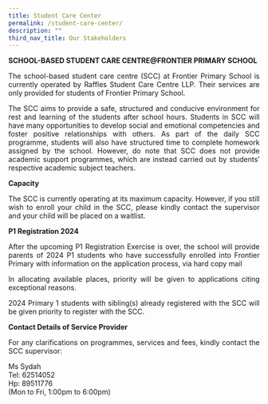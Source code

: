 ```yaml
---
title: Student Care Center
permalink: /student-care-center/
description: ""
third_nav_title: Our Stakeholders
---
```

<p><strong>SCHOOL-BASED STUDENT CARE CENTRE@FRONTIER PRIMARY SCHOOL</strong></p>
<p style="text-align: justify;">The school-based student care centre (SCC) at Frontier Primary School is currently operated by Raffles Student Care Centre LLP. Their services are only provided for students of Frontier Primary School.</p>
<p style="text-align: justify;">The SCC aims to provide a safe, structured and conducive environment for rest and learning of the students after school hours. Students in SCC will have many opportunities to develop social and emotional competencies and foster positive relationships with others. As part of the daily SCC programme, students will also have structured time to complete homework assigned by the school. However, do note that SCC does not provide academic support programmes, which are instead carried out by students’ respective academic subject teachers.</p>
<p><strong>Capacity</strong></p>
<p style="text-align: justify;">The SCC is currently operating at its maximum capacity. However, if you still wish to enroll your child in the SCC, please kindly contact the supervisor and your child will be placed on a waitlist.</p>
<p><strong>P1 Registration 2024</strong></p>
<p style="text-align: justify;">After the upcoming P1 Registration Exercise is over, the school will provide parents of 2024 P1 students who have successfully enrolled into Frontier Primary with information on the application process, via hard copy mail</p>
<p style="text-align: justify;">In allocating available places, priority will be given to applications citing exceptional reasons.</p>
<p style="text-align: justify;">2024 Primary 1 students with sibling(s) already registered with the SCC will be given priority to register with the SCC.</p>
<p><strong>Contact Details of Service Provider</strong></p>
<p style="text-align: justify;">For any clarifications on programmes, services and fees, kindly contact the SCC supervisor:</p>
<p>Ms Sydah<br />Tel: 62514052 <br />Hp: 89511776<br />(Mon to Fri, 1:00pm to 6:00pm)</p>